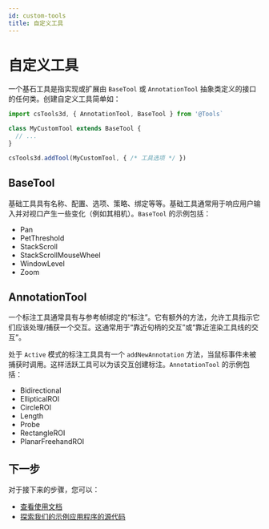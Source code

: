 ```yaml
---
id: custom-tools
title: 自定义工具
---
```


# 自定义工具

一个基石工具是指实现或扩展由 `BaseTool` 或 `AnnotationTool` 抽象类定义的接口的任何类。创建自定义工具简单如：

```js
import csTools3d, { AnnotationTool, BaseTool } from '@Tools`

class MyCustomTool extends BaseTool {
  // ...
}

csTools3d.addTool(MyCustomTool, { /* 工具选项 */ })
```

## BaseTool

基础工具具有名称、配置、选项、策略、绑定等等。基础工具通常用于响应用户输入并对视口产生一些变化（例如其相机）。`BaseTool` 的示例包括：

- Pan
- PetThreshold
- StackScroll
- StackScrollMouseWheel
- WindowLevel
- Zoom

## AnnotationTool

一个标注工具通常具有与参考帧绑定的“标注”。它有额外的方法，允许工具指示它们应该处理/捕获一个交互。这通常用于“靠近句柄的交互”或“靠近渲染工具线的交互”。

处于 `Active` 模式的标注工具具有一个 `addNewAnnotation` 方法，当鼠标事件未被捕获时调用。这样活跃工具可以为该交互创建标注。`AnnotationTool` 的示例包括：

- Bidirectional
- EllipticalROI
- CircleROI
- Length
- Probe
- RectangleROI
- PlanarFreehandROI

## 下一步

对于接下来的步骤，您可以：

- [查看使用文档](#)
- [探索我们的示例应用程序的源代码](#)